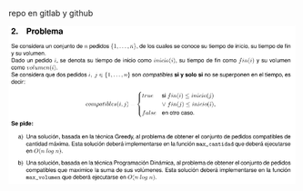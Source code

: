 repo en gitlab y github

![alt text](https://raw.githubusercontent.com/mathiasuy/Greedy-Programacion-Dinamica/master/planteo.PNG)
